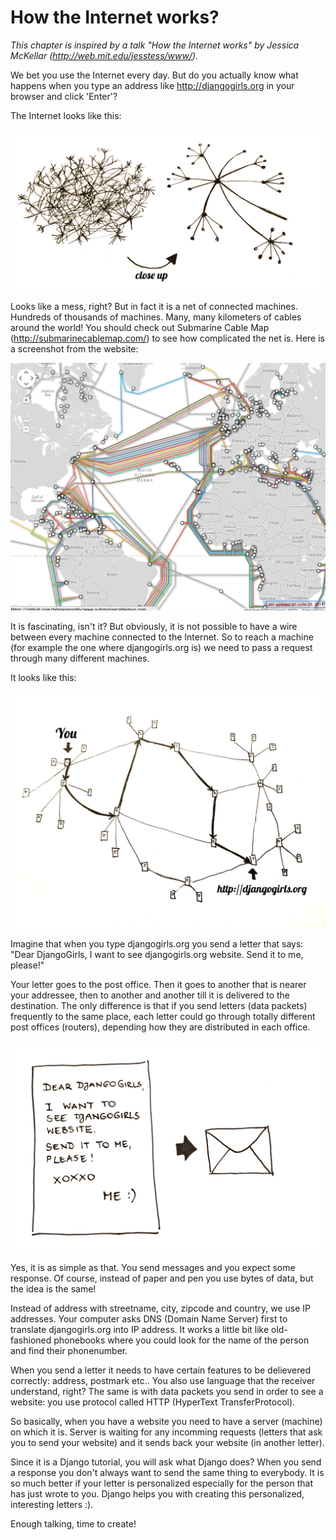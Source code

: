 # How the Internet works?

*This chapter is inspired by a talk "How the Internet works" by Jessica McKellar (http://web.mit.edu/jesstess/www/).*

We bet you use the Internet every day. But do you actually know what happens when you type an address like http://djangogirls.org in your browser and click 'Enter'?

The Internet looks like this:

![Figure 1.1](internet_1.png)

Looks like a mess, right? But in fact it is a net of connected machines. Hundreds of thousands of machines. Many, many kilometers of cables around the world! You should check out Submarine Cable Map (http://submarinecablemap.com/) to see how complicated the net is. Here is a screenshot from the website:

![Figure 1.2](internet_3.png)

It is fascinating, isn't it? But obviously, it is not possible to have a wire between every machine connected to the Internet. So to reach a machine (for example the one where djangogirls.org is) we need to pass a request through many different machines.

It looks like this:

![Figure 1.3](internet_2.png)

Imagine that when you type djangogirls.org you send a letter that says: "Dear DjangoGirls, I want to see djangogirls.org website. Send it to me, please!"

Your letter goes to the post office. Then it goes to another that is nearer your addressee, then to another and another till it is delivered to the destination. The only difference is that if you send letters (data packets) frequently to the same place, each letter could go through totally different post offices (routers), depending how they are distributed in each office.

![Figure 1.4](internet_4.png)

Yes, it is as simple as that. You send messages and you expect some response. Of course, instead of paper and pen you use bytes of data, but the idea is the same!

Instead of address with streetname, city, zipcode and country, we use IP addresses. Your computer asks DNS (Domain Name Server) first to translate djangogirls.org into IP address. It works a little bit like old-fashioned phonebooks where you could look for the name of the person and find their phonenumber.

When you send a letter it needs to have certain features to be delievered correctly: address, postmark etc.. You also use language that the receiver understand, right? The same is with data packets you send in order to see a website: you use protocol called HTTP (HyperText TransferProtocol).

So basically, when you have a website you need to have a server (machine) on which it is. Server is waiting for any incomming requests (letters that ask you to send your website) and it sends back your website (in another letter).

Since it is a Django tutorial, you will ask what Django does? When you send a response you don't always want to send the same thing to everybody. It is so much better if your letter is personalized especially for the person that has just wrote to you. Django helps you with creating this personalized, interesting letters :).

Enough talking, time to create!
